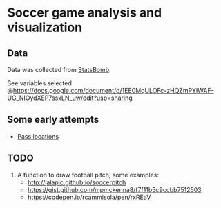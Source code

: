 
# Soccer game analysis and visualization

## Data

Data was collected from [StatsBomb](https://github.com/statsbomb/open-data).


See variables selected @https://docs.google.com/document/d/1EE0MqULOFc-zHQZmPYIWAF-UG_NIOydXEP7ssxLN_uw/edit?usp=sharing

## Some early attempts

- [Pass locations](https://h3k4me3.github.io/SoccerAV/test/pass_locations.html)

## TODO

1. A function to draw football pitch, some examples:
   - http://jalapic.github.io/soccerpitch
   - https://gist.github.com/mpmckenna8/f7f11b5c9ccbb7512503
   - https://codepen.io/rcammisola/pen/rxREaV
